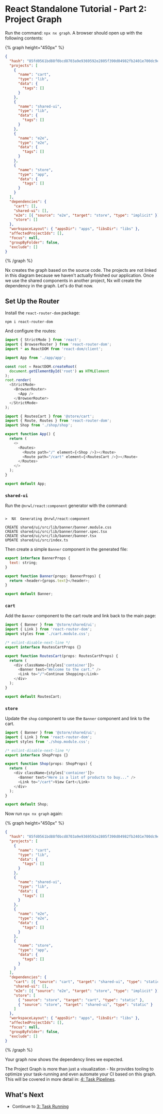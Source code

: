 # React Standalone Tutorial - Part 2: Project Graph

Run the command: `npx nx graph`. A browser should open up with the following contents:

{% graph height="450px" %}

```json
{
  "hash": "85fd0561bd88f0bcd8703a9e9369592e2805f390d04982fb2401e700dc9ebc59",
  "projects": [
    {
      "name": "cart",
      "type": "lib",
      "data": {
        "tags": []
      }
    },
    {
      "name": "shared-ui",
      "type": "lib",
      "data": {
        "tags": []
      }
    },
    {
      "name": "e2e",
      "type": "e2e",
      "data": {
        "tags": []
      }
    },
    {
      "name": "store",
      "type": "app",
      "data": {
        "tags": []
      }
    }
  ],
  "dependencies": {
    "cart": [],
    "shared-ui": [],
    "e2e": [{ "source": "e2e", "target": "store", "type": "implicit" }],
    "store": []
  },
  "workspaceLayout": { "appsDir": "apps", "libsDir": "libs" },
  "affectedProjectIds": [],
  "focus": null,
  "groupByFolder": false,
  "exclude": []
}
```

{% /graph %}

Nx creates the graph based on the source code. The projects are not linked in this diagram because we haven't actually finished our application. Once we use the shared components in another project, Nx will create the dependency in the graph. Let's do that now.

## Set Up the Router

Install the `react-router-dom` package:

```shell
npm i react-router-dom
```

And configure the routes:

```javascript {% fileName="src/main.tsx" %}
import { StrictMode } from 'react';
import { BrowserRouter } from 'react-router-dom';
import * as ReactDOM from 'react-dom/client';

import App from './app/app';

const root = ReactDOM.createRoot(
  document.getElementById('root') as HTMLElement
);
root.render(
  <StrictMode>
    <BrowserRouter>
      <App />
    </BrowserRouter>
  </StrictMode>
);
```

```javascript {% fileName="src/app/app.tsx" %}
import { RoutesCart } from '@store/cart';
import { Route, Routes } from 'react-router-dom';
import Shop from './shop/shop';

export function App() {
  return (
    <>
      <Routes>
        <Route path="/" element={<Shop />}></Route>
        <Route path="/cart" element={<RoutesCart />}></Route>
      </Routes>
    </>
  );
}

export default App;
```

### `shared-ui`

Run the `@nrwl/react:component` generator with the command:

```{% command="npx nx g @nrwl/react:component banner --project=shared-ui --export" path="~/store" %}

>  NX  Generating @nrwl/react:component

CREATE shared/ui/src/lib/banner/banner.module.css
CREATE shared/ui/src/lib/banner/banner.spec.tsx
CREATE shared/ui/src/lib/banner/banner.tsx
UPDATE shared/ui/src/index.ts
```

Then create a simple `Banner` component in the generated file:

```javascript {% fileName="shared/ui/src/lib/banner/banner.tsx" %}
export interface BannerProps {
  text: string;
}

export function Banner(props: BannerProps) {
  return <header>{props.text}</header>;
}

export default Banner;
```

### `cart`

Add the `Banner` component to the cart route and link back to the main page:

```javascript {% fileName="cart/src/lib/cart.tsx" %}
import { Banner } from '@store/shared/ui';
import { Link } from 'react-router-dom';
import styles from './cart.module.css';

/* eslint-disable-next-line */
export interface RoutesCartProps {}

export function RoutesCart(props: RoutesCartProps) {
  return (
    <div className={styles['container']}>
      <Banner text="Welcome to the cart." />
      <Link to="/">Continue Shopping</Link>
    </div>
  );
}

export default RoutesCart;
```

### `store`

Update the `shop` component to use the `Banner` component and link to the cart.

```javascript {% fileName="src/app/shop/shop.tsx" %}
import { Banner } from '@store/shared/ui';
import { Link } from 'react-router-dom';
import styles from './shop.module.css';

/* eslint-disable-next-line */
export interface ShopProps {}

export function Shop(props: ShopProps) {
  return (
    <div className={styles['container']}>
      <Banner text="Here is a list of products to buy..." />
      <Link to="/cart">View Cart</Link>
    </div>
  );
}

export default Shop;
```

Now run `npx nx graph` again:

{% graph height="450px" %}

```json
{
  "hash": "85fd0561bd88f0bcd8703a9e9369592e2805f390d04982fb2401e700dc9ebc59",
  "projects": [
    {
      "name": "cart",
      "type": "lib",
      "data": {
        "tags": []
      }
    },
    {
      "name": "shared-ui",
      "type": "lib",
      "data": {
        "tags": []
      }
    },
    {
      "name": "e2e",
      "type": "e2e",
      "data": {
        "tags": []
      }
    },
    {
      "name": "store",
      "type": "app",
      "data": {
        "tags": []
      }
    }
  ],
  "dependencies": {
    "cart": [{ "source": "cart", "target": "shared-ui", "type": "static" }],
    "shared-ui": [],
    "e2e": [{ "source": "e2e", "target": "store", "type": "implicit" }],
    "store": [
      { "source": "store", "target": "cart", "type": "static" },
      { "source": "store", "target": "shared-ui", "type": "static" }
    ]
  },
  "workspaceLayout": { "appsDir": "apps", "libsDir": "libs" },
  "affectedProjectIds": [],
  "focus": null,
  "groupByFolder": false,
  "exclude": []
}
```

{% /graph %}

Your graph now shows the dependency lines we expected.

The Project Graph is more than just a visualization - Nx provides tooling to optimize your task-running and even automate your CI based on this graph. This will be covered in more detail in: [4: Task Pipelines](/react-standalone-tutorial/4-task-pipelines).

## What's Next

- Continue to [3: Task Running](/react-standalone-tutorial/3-task-running)
